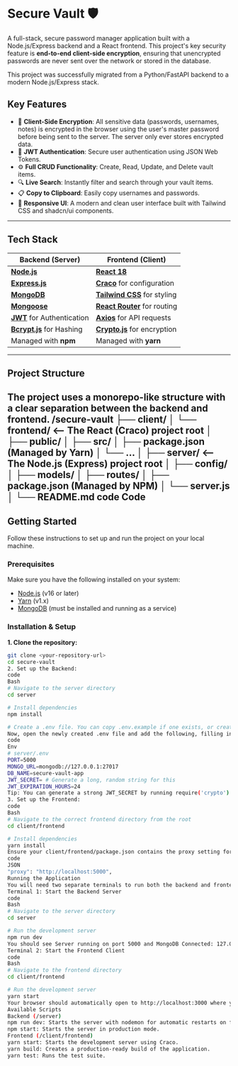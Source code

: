 # Secure Vault 🛡️

A full-stack, secure password manager application built with a Node.js/Express backend and a React frontend. This project's key security feature is **end-to-end client-side encryption**, ensuring that unencrypted passwords are never sent over the network or stored in the database.

This project was successfully migrated from a Python/FastAPI backend to a modern Node.js/Express stack.

## Key Features

-   🔐 **Client-Side Encryption**: All sensitive data (passwords, usernames, notes) is encrypted in the browser using the user's master password before being sent to the server. The server only ever stores encrypted data.
-   🔑 **JWT Authentication**: Secure user authentication using JSON Web Tokens.
-   ⚙️ **Full CRUD Functionality**: Create, Read, Update, and Delete vault items.
-   🔍 **Live Search**: Instantly filter and search through your vault items.
-   📋 **Copy to Clipboard**: Easily copy usernames and passwords.
-   📱 **Responsive UI**: A modern and clean user interface built with Tailwind CSS and shadcn/ui components.

---

## Tech Stack

| Backend (Server)                               | Frontend (Client)                                          |
| ---------------------------------------------- | ---------------------------------------------------------- |
| **[Node.js](https://nodejs.org/)**             | **[React 18](https://reactjs.org/)**                       |
| **[Express.js](https://expressjs.com/)**       | **[Craco](https://craco.js.org/)** for configuration       |
| **[MongoDB](https://www.mongodb.com/)**        | **[Tailwind CSS](https://tailwindcss.com/)** for styling   |
| **[Mongoose](https://mongoosejs.com/)**        | **[React Router](https://reactrouter.com/)** for routing   |
| **[JWT](https://jwt.io/)** for Authentication  | **[Axios](https://axios-http.com/)** for API requests      |
| **[Bcrypt.js](https://www.npmjs.com/package/bcrypt)** for Hashing | **[Crypto.js](https://cryptojs.gitbook.io/)** for encryption |
| Managed with **npm**                           | Managed with **yarn**                                      |

---

## Project Structure

The project uses a monorepo-like structure with a clear separation between the backend and frontend.
/secure-vault
├── client/
│ └── frontend/ <-- The React (Craco) project root
│ ├── public/
│ ├── src/
│ ├── package.json (Managed by Yarn)
│ └── ...
│
├── server/ <-- The Node.js (Express) project root
│ ├── config/
│ ├── models/
│ ├── routes/
│ ├── package.json (Managed by NPM)
│ └── server.js
│
└── README.md
code
Code
---

## Getting Started

Follow these instructions to set up and run the project on your local machine.

### Prerequisites

Make sure you have the following installed on your system:
-   [Node.js](https://nodejs.org/) (v16 or later)
-   [Yarn](https://classic.yarnpkg.com/en/docs/install) (v1.x)
-   [MongoDB](https://www.mongodb.com/try/download/community) (must be installed and running as a service)

### Installation & Setup

**1. Clone the repository:**
```bash
git clone <your-repository-url>
cd secure-vault
2. Set up the Backend:
code
Bash
# Navigate to the server directory
cd server

# Install dependencies
npm install

# Create a .env file. You can copy .env.example if one exists, or create a new one.
Now, open the newly created .env file and add the following, filling in your own values:
code
Env
# server/.env
PORT=5000
MONGO_URL=mongodb://127.0.0.1:27017
DB_NAME=secure-vault-app
JWT_SECRET= # Generate a long, random string for this
JWT_EXPIRATION_HOURS=24
Tip: You can generate a strong JWT_SECRET by running require('crypto').randomBytes(64).toString('hex') in a Node.js terminal.
3. Set up the Frontend:
code
Bash
# Navigate to the correct frontend directory from the root
cd client/frontend

# Install dependencies
yarn install
Ensure your client/frontend/package.json contains the proxy setting for easy local development:
code
JSON
"proxy": "http://localhost:5000",
Running the Application
You will need two separate terminals to run both the backend and frontend servers.
Terminal 1: Start the Backend Server
code
Bash
# Navigate to the server directory
cd server

# Run the development server
npm run dev
You should see Server running on port 5000 and MongoDB Connected: 127.0.0.1. Leave this terminal running.
Terminal 2: Start the Frontend Client
code
Bash
# Navigate to the frontend directory
cd client/frontend

# Run the development server
yarn start
Your browser should automatically open to http://localhost:3000 where you can see the application.
Available Scripts
Backend (/server)
npm run dev: Starts the server with nodemon for automatic restarts on file changes.
npm start: Starts the server in production mode.
Frontend (/client/frontend)
yarn start: Starts the development server using Craco.
yarn build: Creates a production-ready build of the application.
yarn test: Runs the test suite.